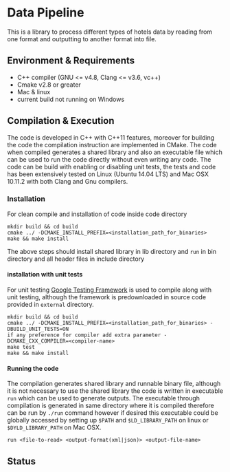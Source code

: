 # Data Pipeline  

This is a library to process different types of hotels data by reading from 
one format and outputting to another format into file.

## Environment & Requirements

* C++ compiler (GNU <= v4.8, Clang <= v3.6, vc++)
* Cmake v2.8 or greater
* Mac & linux
* current build not running on Windows

## Compilation & Execution

The code is developed in C++ with C++11 features, moreover for building the code the compilation instruction are implemented in CMake. The code when compiled generates a shared library and also an executable file which can be used to run the code directly without even writing any code. The code can be build with enabling or disabling unit tests, the tests and code has been extensively tested on Linux (Ubuntu 14.04 LTS) and Mac OSX 10.11.2 with both Clang and Gnu compilers.  

### Installation

For clean compile and installation of code inside code directory
```
mkdir build && cd build
cmake ../ -DCMAKE_INSTALL_PREFIX=<installation_path_for_binaries>
make && make install
```
The above steps should install shared library in lib directory and `run` in bin directory and all header files in include directory

#### installation with unit tests
For unit testing [Google Testing Framework](https://github.com/google/googletest) is used to compile along with unit testing, although the framework is predownloaded in source code provided in `external` directory.
```
mkdir build && cd build
cmake ../ -DCMAKE_INSTALL_PREFIX=<installation_path_for_binaries> -DBUILD_UNIT_TESTS=ON
if any preference for compiler add extra parameter -DCMAKE_CXX_COMPILER=<compiler-name>
make test
make && make install
```

#### Running the code
The compilation generates shared library and runnable binary file, although it is not necessary to use the shared library
the code is written in executable `run` which can be used to generate outputs. The executable through compilation is generated in same directory where it is compiled therefore can be run by `./run` command however if desired this executable could be globally accessed by setting up `$PATH` and `$LD_LIBRARY_PATH` on linux or `$DYLD_LIBRARY_PATH` on Mac OSX.  
```
run <file-to-read> <output-format(xml|json)> <output-file-name>
```  

## Status


